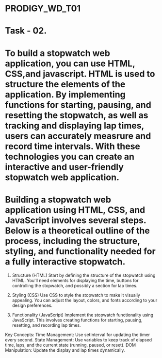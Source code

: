 # PRODIGY_WD_T01

# Task - 02. 
# To build a stopwatch web application, you can use HTML, CSS,and javascript. HTML is used to structure the elements of the application. By implementing functions for starting, pausing, and resetting the stopwatch, as well as tracking and displaying lap times, users can accurately measrure and record time intervals. With these technologies you can create an interactive and user-friendly stopwatch web application. 

# Building a stopwatch web application using HTML, CSS, and JavaScript involves several steps. Below is a theoretical outline of the process, including the structure, styling, and functionality needed for a fully interactive stopwatch. 

1. Structure (HTML)
Start by defining the structure of the stopwatch using HTML. You'll need elements for displaying the time, buttons for controlling the stopwatch, and possibly a section for lap times.

2. Styling (CSS)
Use CSS to style the stopwatch to make it visually appealing. You can adjust the layout, colors, and fonts according to your design preferences.

3. Functionality (JavaScript)
Implement the stopwatch functionality using JavaScript. This involves creating functions for starting, pausing, resetting, and recording lap times.

Key Concepts:
Time Management: Use setInterval for updating the timer every second.
State Management: Use variables to keep track of elapsed time, laps, and the current state (running, paused, or reset).
DOM Manipulation: Update the display and lap times dynamically.
